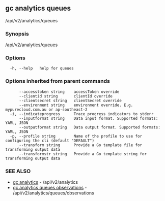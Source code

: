 ## gc analytics queues

/api/v2/analytics/queues

### Synopsis

/api/v2/analytics/queues

### Options

```
  -h, --help   help for queues
```

### Options inherited from parent commands

```
      --accesstoken string    accessToken override
      --clientid string       clientId override
      --clientsecret string   clientSecret override
      --environment string    environment override. E.g. mypurecloud.com.au or ap-southeast-2
  -i, --indicateprogress      Trace progress indicators to stderr
      --inputformat string    Data input format. Supported formats: YAML, JSON
      --outputformat string   Data output format. Supported formats: YAML, JSON
  -p, --profile string        Name of the profile to use for configuring the cli (default "DEFAULT")
      --transform string      Provide a Go template file for transforming output data
      --transformstr string   Provide a Go template string for transforming output data
```

### SEE ALSO

* [gc analytics](gc_analytics.html)	 - /api/v2/analytics
* [gc analytics queues observations](gc_analytics_queues_observations.html)	 - /api/v2/analytics/queues/observations


